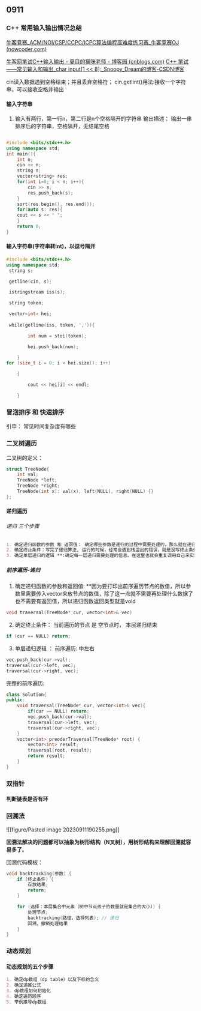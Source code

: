 ## 0911

### C++ 常用输入输出情况总结
[牛客竞赛_ACM/NOI/CSP/CCPC/ICPC算法编程高难度练习赛_牛客竞赛OJ (nowcoder.com)](https://ac.nowcoder.com/acm/contest/5657#question)

[牛客网笔试C++输入输出 - 夏目的猫咪老师 - 博客园 (cnblogs.com)](https://www.cnblogs.com/cmyDS/p/15194893.html)
[C++ 笔试——常见输入和输出_char input[1 << 8];_Snoopy_Dream的博客-CSDN博客](https://blog.csdn.net/e01528/article/details/99206024)


cin读入数据遇到空格结束；并且丢弃空格符；
cin.getlint()用法:接收一个字符串，可以接收空格并输出

#### 输入字符串
1. 输入有两行，第一行n，第二行是n个空格隔开的字符串
输出描述： 输出一串排序后的字符串，空格隔开，无结尾空格
```c++

#include <bits/stdc++.h>
using namespace std;
int main(){
	int n;
	cin >> n;
	string s;
	vector<string> res;
	for(int i=0; i < n; i++){
		cin >> s;
		res.push_back(s);
	}
	sort(res.begin(), res.end());
	for(auto s: res){
	cout << s << " ";
	}
	return 0;
}
```
#### 输入字符串(字符串转int)，以逗号隔开
```c++
#include <bits/stdc++.h>
using namespace std;
 string s;

 getline(cin, s);

 istringstream iss(s);

 string token;

 vector<int> hei;
 
 while(getline(iss, token, ',')){

        int num = stoi(token);

        hei.push_back(num);

    }
for (size_t i = 0; i < hei.size(); i++)

    {

        cout << hei[i] << endl;

    }
```


### 冒泡排序 和 快速排序 
引申： 常见时间复杂度有哪些
### 二叉树遍历

二叉树的定义：
```c++
struct TreeNode{
	int val;
	TreeNode *left;
	TreeNode *right;
	TreeNode(int x): val(x), left(NULL), right(NULL) {}
};
```
#### 递归遍历
###### 递归 三个步骤
```markdown
1. 确定递归函数的参数 和 返回值： 确定哪些参数是递归的过程中需要处理的，那么就在递归函数里加上这个参数， 并且还要明确每次递归的返回值是什么进而确定递归函数的返回类型。
2. 确定终止条件：写完了递归算法, 运行的时候，经常会遇到栈溢出的错误，就是没写终止条件或者终止条件写的不对，操作系统也是用一个栈的结构来保存每一层递归的信息，如果递归没有终止，操作系统的内存栈必然就会溢出。
3. 确定单层递归的逻辑 **:确定每一层递归需要处理的信息。在这里也就会重复调用自己来实现递归的过程。
```

##### 前序遍历-递归

1. 确定递归函数的参数和返回值: **因为要打印出前序遍历节点的数值，所以参数里需要传入vector来放节点的数值，除了这一点就不需要再处理什么数据了也不需要有返回值，所以递归函数返回类型就是void
```c++
void traversal(TreeNode* cur, vector<int>& vec)
```
2. 确定终止条件： 当前遍历的节点 是 空节点时， 本层递归结束
```c++
if (cur == NULL) return;
```
3. 单层递归逻辑 ： 前序遍历: 中左右
```c++
vec.push_back(cur->val);
traversal(cur->left, vec);
traversal(cur->right, vec);
```

完整的前序遍历:
```c++
class Solution{
public:
	void traversal(TreeNode* cur, vector<int>& vec){
		if(cur == NULL) return;
		vec.push_back(cur->val);
		traversal(cur->left, vec);
		traversal(cur->right, vec);
	}
	voctor<int> preoderTraversal(TreeNode* root) {
		vector<int> result;
		traversal(root, result);
		return result;
	}
}
```
### 双指针
#### 判断链表是否有环

### 回溯法

![[figure/Pasted image 20230911190255.png]]

**回溯法解决的问题都可以抽象为树形结构（N叉树），用树形结构来理解回溯就容易多了**。

回溯代码模板：
```c++
void backtracking(参数) {
    if (终止条件) {
        存放结果;
        return;
    }

    for (选择：本层集合中元素（树中节点孩子的数量就是集合的大小）) {
        处理节点;
        backtracking(路径，选择列表); // 递归
        回溯，撤销处理结果
    }
}
```

### 动态规划

#### 动态规划的五个步骤
```markdown
1. 确定dp数组（dp table）以及下标的含义
2. 确定递推公式
3. dp数组如何初始化
4. 确定遍历顺序
5. 举例推导dp数组
```